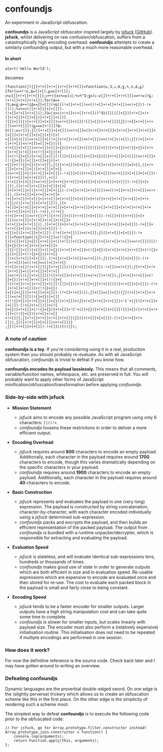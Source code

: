 # confoundjs
An experiment in JavaScript obfuscation.

**confoundjs** is a JavaScript obfuscator inspired largely by [jsfuck](http://www.jsfuck.com/) [[GitHub](https://github.com/aemkei/jsfuck)].
**jsfuck**, whilst delivering on raw confusion/obfuscation, suffers from a catastrophically high encoding overhead.
**confoundjs** attempts to create a similarly confounding output, but with a much more reasonable overhead.

#### In short
`alert('Hello World');`

*becomes*

```
(function(ʃ){ʃ[+!+[]+!+[]+!+[]+!+[]]=function(ѥ,Չ,ᴤ,ӣ,Ɣ,ϟ,ͽ,Δ,ᵷ){for(ᴤ=+!!ѥ,Δ=[]+[],ᵷ=ѥ[+![]];
ᴤ<ѥ[ʃ[+!+[]+!+[]]];ᴤ++){ͽ=ϟ=ѥ[ᴤ];ϟ=ϟ^Չ;Ɣ=(ᴤ-ѥ[ʃ[+!+[]+!+[]]]==+!ѥ)?ᵷ:(+!+[]+!+[]+!+[]);for(ӣ=+
!Չ;ӣ<Ɣ;ӣ++){Δ+=ʃ[+[]](ϟ&(((!+[]+!+[])<<((!+[]+!+[]+!+[])<<!+[]))-!+[]));ϟ=ϟ>>(([+!+[]]+[+[]])-
(!+[]+!+[]+!+[]));}Չ=(ͽ>>(+!+[]+!+[]+!+[]))^Չ}([][([]+{})[+!+[]+!+[]+!+[]]+([]+{})[+!+[]]+([][
![]]+[])[([+!+[]]+[+[]])>>!+[]]+([][![]]+[])[+!+[]]][ʃ[(!+[]+!+[]+!+[])<<!+[]]])(ᵷ==ѥ[+![]]?Δ:
Չ)();ѥ=![]};ʃ[([+!+[]]+[+[]])>>!+[]]=([+!+[]+!+[]]+[+!+[]+!+[]+!+[]]+[+[]]+[+!+[]]+[+[]]+[([+!
+[]]+[+[]])>>!+[]]+[(!+[]+!+[]+!+[])<<!+[]])>>(!+[]+!+[]);ʃ[(!+[]+!+[]+!+[])<<!+[]]=([]+{})[([
+!+[]]+[+[]])>>!+[]]+([]+{})[+!+[]]+([][![]]+[])[+!+[]]+(!{}+{})[+!+[]+!+[]+!+[]]+(!!{}+{})[+[
]]+(!!{}+{})[+!+[]]+([][![]]+[])[+[]]+([]+{})[([+!+[]]+[+[]])>>!+[]]+(!!{}+{})[+[]]+([]+{})[+!
+[]]+(!!{}+{})[+!+[]];ʃ[([+!+[]]+[+[]])-(!+[]+!+[]+!+[])]=[+[],([+!+[]]+[+!+[]]+[([+!+[]]+[+[]
])>>!+[]]+[([+!+[]]+[+[]])-!+[]]+[([+!+[]]+[+[]])>>!+[]]+[+[]]+[+[]])-(([+!+[]]+[+!+[]])),+([(
[+!+[]]+[+[]])>>!+[]]+[+!+[]+!+[]]+[+[]]+[([+!+[]]+[+[]])-!+[]]+[+[]]),([+!+[]+!+[]]+[+[]]+[+[
]]+[+!+[]]+[([+!+[]]+[+[]])-(!+[]+!+[]+!+[])])<<((!+[]+!+[]+!+[])<<!+[]),([+!+[]]+[+!+[]+!+[]+
!+[]+!+[]]+[+[]]+[+!+[]]+[+!+[]]+[+[]]+[+!+[]+!+[]+!+[]+!+[]]+[+!+[]])/(([+!+[]]+[+!+[]])),([+
!+[]]+[+!+[]]+[+!+[]+!+[]]+[+!+[]+!+[]]+[+!+[]+!+[]]+[+!+[]+!+[]+!+[]+!+[]]+[+[]])-!+[],((!+[]
+!+[]+!+[])<<!+[])*(([+!+[]]+[([+!+[]]+[+[]])-!+[]]+[([+!+[]]+[+[]])>>!+[]]+[+!+[]+!+[]+!+[]]+
[+!+[]]+[+!+[]])),([+!+[]]+[+!+[]+!+[]+!+[]]+[([+!+[]]+[+[]])-!+[]]+[+!+[]]+[([+!+[]]+[+[]])-!
+[]]+[([+!+[]]+[+[]])-(!+[]+!+[])])<<!+[]];ʃ[([+!+[]]+[+[]])-!+[]]=function(){ʃ[+!+[]]=(!!{}+{
})[+[]]+([]+{})[+!+[]]+(((+![])+([]+[])[ʃ[(!+[]+!+[]+!+[])<<!+[]]])[(!{}+{})[+!+[]+!+[]+!+[]]+
([][![]]+[])[+[]]+([]+{})[+!+[]+!+[]]+(!{}+{})[+!+[]+!+[]+!+[]]+(!!{}+{})[+[]]+(!!{}+{})[+!+[]
]](+([+!+[]]+[+[]]),(!+[]+!+[]+!+[])<<!+[]));ʃ[([+!+[]]+[+[]])-(!+[]+!+[])]=((!+[]<<(!+[]+!+[]
+!+[]+!+[]))+!+[])[ʃ[+!+[]]]((([+!+[]]+[+[]])-!+[])<<!+[]);ʃ[+!+[]+!+[]+!+[]]=(([+!+[]]+[+!+[]
])<<!+[])[ʃ[+!+[]]]((([+!+[]]+[+!+[]])<<!+[])+!+[]);ʃ[+!+[]+!+[]]=(!{}+{})[+!+[]+!+[]]+(!!{}+{
})[+!+[]+!+[]+!+[]]+([][![]]+[])[+!+[]]+(ʃ[+!+[]])[([+!+[]]+[+[]])-(!+[]+!+[]+!+[])]+(!!{}+{})
[+[]]+(ʃ[([+!+[]]+[+[]])-(!+[]+!+[])]);ʃ[+[]]=([]+[])[ʃ[(!+[]+!+[]+!+[])<<!+[]]][(!{}+{})[+[]]
+(!!{}+{})[+!+[]]+([]+{})[+!+[]]+(ʃ[+!+[]+!+[]+!+[]])+'C'+(ʃ[([+!+[]]+[+[]])-(!+[]+!+[])])+(!{
}+{})[+!+[]]+(!!{}+{})[+!+[]]+'C'+([]+{})[+!+[]]+([][![]]+[])[+!+[]+!+[]]+(!!{}+{})[+!+[]+!+[]
+!+[]]];ʃ[+!+[]+!+[]+!+[]+!+[]](ʃ[([+!+[]]+[+[]])-(!+[]+!+[]+!+[])],ʃ[([+!+[]]+[+[]])>>!+[]])}
;ʃ[([+!+[]]+[+[]])-!+[]]()})({});
```

### A note of caution

**confoundjs is a toy.** If you're considering using it in a real, production system then you should probably re-evaluate.
As with all JavaScript obfuscation, *confoundjs* is trivial to defeat if you know how.

**confoundjs encodes its payload losslessly.** This means that all comments, variable/function names, whitespace, etc. are preserved in full. You will probably want to apply other forms of JavaScript minification/obfuscation/transformation before applying *confoundjs*.

### Side-by-side with jsfuck
+ **Mission Statement**
  + *jsfuck* aims to encode any possible JavaScript program using only 6 characters: `[]()!+`.
  + *confoundjs* loosens these restrictions in order to deliver a more efficient output. 

+ **Encoding Overhead**
  + *jsfuck* requires around **800** characters to encode an empty payload. Additionally, each character in the payload requires around **1700** characters to encode, though this varies dramatically depending on the specific characters in your payload.
  + *confoundjs* requires around **1900** characters to encode an empty payload. Additionally, each character in the payload requires around **40** characters to encode.
  
+ **Basic Construction**
  + *jsfuck* represents and evaluates the payload in one (very long) expression. The payload is constructed by string concatenation, character-by-character, with each character encoded individually using a *jsfuck* determined sub-expression.
  + *confoundjs* packs and encrypts the payload, and then builds an efficient representation of the packed payload. The output from *confoundjs* is bundled with a runtime unpacker/decrypter, which is responsible for extracting and evaluating the payload.

+ **Evaluation Speed**
  + *jsfuck* is stateless, and will evaluate identical sub-expressions tens, hundreds or thousands of times.
  + *confoundjs* makes good use of state in order to generate outputs which are both efficient in size and in evaluation speed. Re-usable expressions which are expensive to encode are evaluated once and then stored for re-use. The cost to evaluate each packed block in the payload is small and fairly close to being constant.

+ **Encoding Speed**
  + *jsfuck* tends to be a faster encoder for smaller outputs. Larger outputs have a high string manipulation cost and can take quite some time to complete.
  + *confoundjs* is slower for smaller inputs, but scales linearly with payload size. The encoder must also perform a (relatively expensive) initialisation routine. This initialisation does not need to be repeated if multiple encodings are performed in one session.
  
### How does it work?
For now the definitive reference is the source code. Check back later and I may have gotten around to writing an overview.
  
### Defeating confoundjs
Dynamic languages are the proverbial double-edged sword. On one edge is the (slightly perverse) trickery which allows us to create an obfuscation scheme like this in the first place. On the other edge is the simplicity of rendering such a scheme moot.

The simplest way to defeat **confoundjs** is to execute the following code prior to the obfuscated code:
```
// For jsfuck, go for Array.prototype.filter.constructor instead!
Array.prototype.join.constructor = function() {
    console.log(arguments);
    return Function.apply(this, arguments);
};
```
